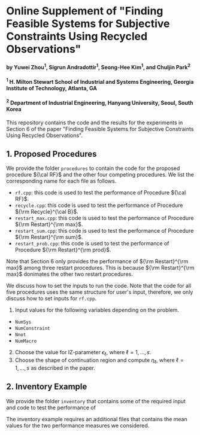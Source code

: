 # Online Supplement of "Finding Feasible Systems for Subjective Constraints Using Recycled Observations"

#### by Yuwei Zhou<sup>1</sup>, Sigrun Andradottir<sup>1</sup>, Seong-Hee Kim<sup>1</sup>, and Chuljin Park<sup>2</sup>

#### <sup>1</sup> H. Milton Stewart School of Industrial and Systems Engineering, Georgia Institute of Technology, Atlanta, GA

#### <sup>2</sup> Department of Industrial Engineering, Hanyang University, Seoul, South Korea

This repository contains the code and the results for the experiments in Section 6 of the paper "Finding Feasible Systems for Subjective Constraints Using Recycled Observations".

## 1. Proposed Procedures

We provide the folder `procedures` to contain the code for the proposed procedure ${\cal RF}$ and the other four competing procedures. We list the corresponding name for each file as follows.

* `rf.cpp`: this code is used to test the performance of Procedure ${\cal RF}$.
* `recycle.cpp`: this code is used to test the performance of Procedure ${\rm Recycle}^{\cal B}$.
* `restart_max.cpp`: this code is used to test the performance of Procedure ${\rm Restart}^{\rm max}$.
* `restart_sum.cpp`: this code is used to test the performance of Procedure ${\rm Restart}^{\rm sum}$.
* `restart_prob.cpp`: this code is used to test the performance of Procedure ${\rm Restart}^{\rm prod}$.

Note that Section 6 only provides the performance of ${\rm Restart}^{\rm max}$ among three restart procedures. This is because 
${\rm Restart}^{\rm max}$ donimates the other two restart procedures. 

We discuss how to set the inputs to run the code. Note that the code for all five procedures uses the same structure for user's input, therefore, we only discuss how to set inputs for `rf.cpp`.
1. Input values for the following variables depending on the problem. 
  * `NumSys`
  * `NumConstraint`
  * `Nnot`
  * `NumMacro`
2. Choose the value for IZ-parameter $\epsilon_\ell$, where 
$\ell=1,\ldots,s$.
3. Choose the shape of continuation region and compute $\eta_\ell$, where 
$\ell=1,\ldots,s$ as described in the paper.

## 2. Inventory Example

We provide the folder `inventory` that contains some of the required input and code to test the performance of 

The inventory example requires an additional files that contains the mean values for the two performance measures we considered. 
